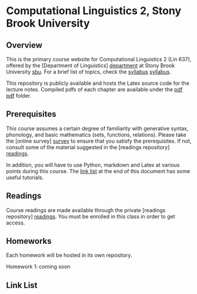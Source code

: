 Computational Linguistics 2, Stony Brook University
===================================================

Overview
--------

This is the primary course website for Computational Linguistics 2 (Lin 637), offered by the [Department of Linguistics] [department] at Stony Brook University [sbu]. For a brief list of topics, check the [syllabus] [syllabus].

This repository is publicly available and hosts the Latex source code for the lecture notes. Compiled pdfs of each chapter are available under the [pdf] [pdf] folder.

Prerequisites
-------------

This course assumes a certain degree of familiarity with generative syntax, phonology, and basic mathematics (sets, functions, relations). Please take the [online survey] [survey] to ensure that you satisfy the prerequisites. If not, consult some of the material suggested in the [readings repository] [readings].

In addition, you will have to use Python, markdown and Latex at various points during this course. The [link list](#Link_List) at the end of this document has some useful tutorials.

Readings
--------

Course readings are made available through the private [readings repository] [readings]. You must be enrolled in this class in order to get access.

Homeworks
---------

Each homework will be hosted in its own repository.

Homework 1: coming soon

Link List
---------


[department]: http://linguistics.stonybrook.edu
[pdf]: ./tree/master/pdf
[readings]: ../readings
[sbu]: http://www.stonybrook.edu
[survey]: https://testmoz.com/432409
[syllabus]: ./tree/master/pdf/0_syllabus.pdf
